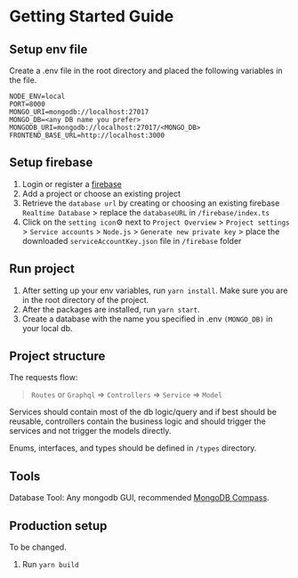 # Getting Started Guide

## Setup env file
Create a .env file in the root directory and placed the following variables in the file.

```
NODE_ENV=local
PORT=8000
MONGO_URI=mongodb://localhost:27017
MONGO_DB=<any DB name you prefer>
MONGODB_URI=mongodb://localhost:27017/<MONGO_DB>
FRONTEND_BASE_URL=http://localhost:3000
```

## Setup firebase
1. Login or register a [firebase](https://firebase.google.com/)
2. Add a project or choose an existing project
3. Retrieve the `database url` by creating or choosing an existing firebase `Realtime Database` > replace the `databaseURL` in `/firebase/index.ts`
4. Click on the `setting icon`:gear: next to `Project Overview` > `Project settings` > `Service accounts` > `Node.js` > `Generate new private key` > place the downloaded `serviceAccountKey.json` file in  `/firebase` folder

## Run project
1. After setting up your env variables, run `yarn install`. Make sure you are in the root directory of the project.
2. After the packages are installed, run `yarn start`.
3. Create a database with the name you specified in .env `(MONGO_DB)` in your local db. 

## Project structure
The requests flow:
> `Routes` or `Graphql` => `Controllers` => `Service` => `Model`

Services should contain most of the db logic/query and if best should be reusable, controllers contain the business logic and should trigger the services and not trigger the models directly.

Enums, interfaces, and types should be defined in `/types` directory.

## Tools
Database Tool: Any mongodb GUI, recommended [MongoDB Compass](https://www.mongodb.com/products/compass).

## Production setup
To be changed.
1. Run `yarn build`